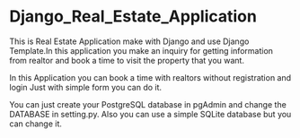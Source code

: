 # Django_Real_Estate_Application

This is Real Estate Application make with Django and use Django Template.In this application you make an inquiry for getting information from realtor and book a time to visit the property that you want.

In this Application you can book a time with realtors without registration and login Just with simple form you can do it.

You can just create your PostgreSQL database in pgAdmin and change the DATABASE in setting.py. Also you can  use a simple SQLite database but you can change it. 